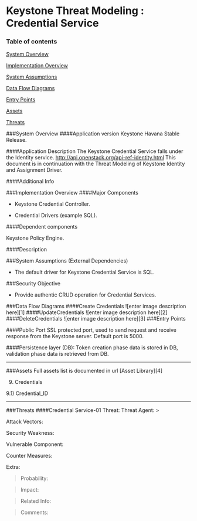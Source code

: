 Keystone Threat Modeling : Credential Service
=========================================
### Table of contents
[System Overview](#system)

[Implementation Overview](#implementation)

[System Assumptions](#assumption)

[Data Flow Diagrams](#dfd)

[Entry Points](#entry)

[Assets](#asset)

[Threats](#threats)

<a name="system"/>
###System Overview
####Application version
Keystone Havana Stable Release.
   
####Application Description
The Keystone Credential Service falls under the Identity service. http://api.openstack.org/api-ref-identity.html
This document is in continuation with the Threat Modeling of Keystone Identity and Assignment Driver.

####Additional Info


<a name="implementation"/>
###Implementation Overview
####Major Components

- Keystone Credential Controller.

- Credential Drivers (example SQL).

####Dependent components

Keystone Policy Engine.

####Description

<a name="assumption"/>

###System Assumptions (External Dependencies)
 -  The default driver for Keystone Credential Service is SQL.

###Security Objective
 - Provide authentic CRUD operation for Credential Services.
 

<a name="dfd"/>
###Data Flow Diagrams 
####Create Credentials
![enter image description here][1]
####UpdateCredentials
![enter image description here][2]
####DeleteCredentials
 ![enter image description here][3]

<a name="entry"/>
###Entry Points

####Public Port
SSL protected port, used to send request and receive response from  the Keystone server. Default port is 5000. 

####Persistence layer (DB):
Token creation phase data is stored in DB, validation phase data is retrieved from DB.

----------
<a name="asset"/>
###Assets
Full assets list is documented in url
[Asset Library][4]

9) Credentials

9.1) Credential_ID

----------
<a name="threats"/>
###Threats
####Credential Service-01
Threat: 
Threat Agent:
>

Attack Vectors:
>

Security Weakness:
>

Vulnerable Component:
>

Counter Measures:
> 

Extra:
> Probability: 

> Impact: 

> Related Info:

> Comments:


  [1]:images/AddCredential.png
  [2]:images/UpdateCredential.png
  [3]:images/DeleteCredential.png
  [4]: Keystone_asset_library.md
